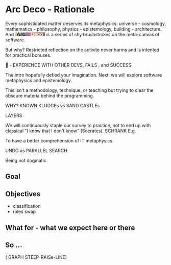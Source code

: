 # Arc Deco - Rationale

Every sophisticated matter deserves its metaphysics: universe - cosmology, mathematics - philosophy, physics - epistemology, building - architecture. And [![Arc Deco.](../../../_rsc/_img/ArcDeco/ArcDeco-bar-12px.jpg)](../../README.md) is a series of shy brushstrokes on the meta-canvas of software. 

But why? Restricted reflection on the activite never harms and is intented for practical bonuses.

🙋 - EXPERIENCE WITH OTHER DEVS, FAILS , and SUCCESS

The intro hopefully defied your imagination. Next, we will explore software metaphysics and epistemology.

This isn't a methodology, technique, or teaching but trying to clear the obscure materia behind the programming. 

WHY? KNOWN KLUDGEs vs SAND CASTLEs

LAYERS 

We will continuously staple our survey to practice, not to end up with classical "I know that I don't know" (Socrates).
SCHRANK E.g.

To have a better comprehension of IT metaphysics.

UNDO as PARALLEL SEARCH


Being not dogmatic 


## Goal

## Objectives

+ classification
+ roles swap

## What for - what we expect here or there

## So ...

( GRAPH STEEP-RAISe-LINE)

